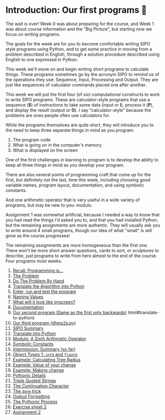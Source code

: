 # Introduction: Our first programs 🐣

The wait is over! Week 0 was about preparing for the course, and Week 1 was about course information and the "Big Picture", but starting now we focus on writing programs.

The goals for the week are for you to become comfortable writing SIPO style programs using Python, and to get some practice in moving from a problem described in English, through a solution procedure described using English to one expressed in Python.

This week we'll move on and begin writing short programs to calculate
things. These programs sometimes go by the acronym SIPO to remind us
of the operations they use: Sequence, Input, Processing and Output.
They are just like sequences of calculator commands placed one after
another.

This week we will put the first four (of six) computational constructs to work to write SIPO programs. These are calculator-style programs that use a sequence (**S**) of instructions to take some data (input or **I**), process it (**P**), and display the result (output or **O**). I say "calculator-style" because the problems are ones people often use calculators for.

While the programs themselves are quite short, they will introduce you
to the need to keep three separate things in mind as you program:

1. The program code
2. What is going on in the computer's memory
3. What is displayed on the screen

One of the first challenges in learning to program is to develop the
ability to keep all three things in mind as you develop your program.

There are also several points of programming craft that come up for
the first, but definitely not the last, time this week, including
choosing good variable names, program layout, documentation, and using
symbolic constants.

And one arithmetic operator that is very useful in a wide variety of
programs, but may be new to you: modulo.


Assignment 1 was somewhat artificial, because I needed a way to know that you had read the things I'd asked you to, and that you had installed Python, but the remaining assignments are more authentic. They will usually ask you to write around 4 small programs, though our idea of what "small" is will grow as the course progresses!

The remaining assignments are more homogeneous than the first one.
There won't be more short answer questions, cards to sort, or
sculptures to describe, just programs to write from here almost to the
end of the course. Four programs most weeks.

1. [Recall: Programming
    is\...](01_Recall_Programming_is.md)
1. [The Problem](02_The_problem.md)
1. [Do The Problem By
    Hand](03_Do_the_problem_by_hand.md)
1. [Translate the Algorithm into
    Python](04_Translate_the_algorithm_into_python.md)
1. [Enter, run and test the
    program](05_Enter_run_and_test_the_program.md)
1. [Naming Values](06_Naming_values.md)
1. [What will it look like
    onscreen?](07_What_will_it_look_like_onscreen.md)
1. [Documentation](08_Documentation.md)
1. [Our second program (Same as the first only
    backwards)](09_Our_second_program_Same_as_the_first_only_backwards.md)
html#translate-to-python)
1. [Our third program
    (dhms2s.py)](10_Our_third_program_dhms2s.py.md)
1. [SIPO Summary](11_SIPO_summary.md)
1. [Translate into
    Python](12_Packaging_quantities.md)
1. [Modulo: A Sixth Arithmetic
    Operator](13_Modulo_A_sixth_arithmetic_operator.md)
1. [Symbolic
    Constants](14_Symbolic_constants.md)
1. [Intermission: Summary (so
    far)](15_Intermission_Summary_so_far.md)
1. [Object Types 1: `int`s
    and `float`s](16_Object_types_1_ints_and_floats.md)
1. [Example: Calculating Tree
    Radius](17-example-calculating-tree-radius.md)
1. [Example: Value of your
    change](18_Example_Value_of_your_change.md)
1. [Example: Making
    change](19_Example_Making_change.md)
1. [Pythonic Details](20_Pythonic_details.md)
1. [Triple Quoted
    Strings](21_Triple_quoted_strings.md)
1. [The Continuation
    Character](22_The_continuation_character.md)
1. [The `done` trick](23_The_done_trick.md)
1. [Output
    Formatting](24_Output_formatting.md)
1. [The Pythonic Process](25_Pythonic_process.md)
1. [Exercise sheet 2](70_Exercise_sheet_2.md)
1. [Assignment 2](90_Assignment_2.md)